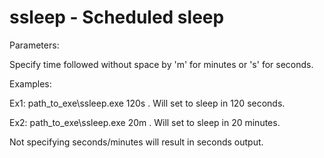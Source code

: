 # ssleep - Scheduled sleep

Parameters: 

Specify time followed without space by 'm' for minutes or 's' for seconds. 

Examples: 

Ex1: path_to_exe\ssleep.exe 120s .
Will set to sleep in 120 seconds.

Ex2: path_to_exe\ssleep.exe 20m .
Will set to sleep in 20 minutes. 

Not specifying seconds/minutes will result in seconds output.